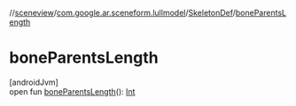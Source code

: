 //[sceneview](../../../index.md)/[com.google.ar.sceneform.lullmodel](../index.md)/[SkeletonDef](index.md)/[boneParentsLength](bone-parents-length.md)

# boneParentsLength

[androidJvm]\
open fun [boneParentsLength](bone-parents-length.md)(): [Int](https://kotlinlang.org/api/latest/jvm/stdlib/kotlin/-int/index.html)
